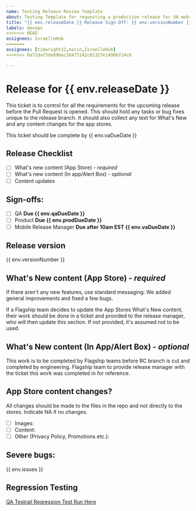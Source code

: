 ```yaml
---
name: Testing Release Review Template
about: Testing Template for requesting a production release for VA mobile app
title: "{{ env.releaseDate }} Release Sign-Off: {{ env.versionNumber }}"
labels: devops
<<<<<<< HEAD
assignees: IsraelleHub
=======
assignees: [timwright12,narin,IsraelleHub]
>>>>>>> 0a72daf5de09bec26473142c01327e1490b724c6

---
```


# Release for {{ env.releaseDate }}
This ticket is to control for all the requirements for the upcoming release before the Pull Request is opened. This should hold any tasks or bug fixes unique to the release branch. It should also collect any text for What's New and any content changes for the app stores.

This ticket should be complete by {{ env.vaDueDate }}
## Release Checklist

- [ ] What's new content (App Store) - *required*
- [ ] What's new content (In app/Alert Box) - *optional*
- [ ] Content updates

## Sign-offs: 
<!-- All groups should check the box when they approve --> 
- [ ] QA **Due {{ env.qaDueDate }}**
- [ ] Product **Due {{ env.prodDueDate }}**
- [ ] Mobile Release Manager **Due after 10am EST {{ env.vaDueDate }}** 

## Release version
<!-- Automated value, do not change -->
{{ env.versionNumber }}

## What's New content (App Store) - *required*
<!-- Define the content for the What's New sections of the app stores here -->
If there aren't any new features, use standard messaging: We added general improvements and fixed a few bugs.

If a Flagship team decides to update the App Stores What's New content, their work should be done in a ticket and provided to the release manager, who will then update this section. If not provided, it's assumed not to be used. 

## What's New content (In App/Alert Box) - *optional*
<!-- Define the content for the What's New alert box here -->
This work is to be completed by Flagship teams before RC branch is cut and completed by engineering. Flagship team to provide release manager with the ticket this work was completed in for reference. 

## App Store content changes?
All changes should be made to the files in the repo and not directly to the stores. 
Indicate NA if no changes.

- [ ] Images: 
- [ ] Content:
- [ ] Other (Privacy Policy, Promotions etc.):

## Severe bugs:
<!-- Link any severe bug tickets here and indicate if they need review or if they are scheduled/blocked. Reminder Sev-1 bugs to be fixed immediately, Sev-2 in 1 to 2 sprints after identified, and Sev-3 bugs to be prioritized using the team's tech debt capacity -->
{{ env.issues }}

## Regression Testing
[QA Testrail Regression Test Run Here](^^^Testrail-url^^^)